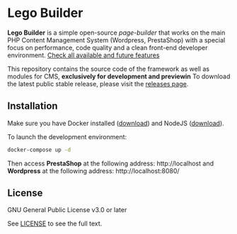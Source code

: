 # Lego Builder

**Lego Builder** is a simple open-source _page-builder_ that works on the main PHP Content Management System (Wordpress, PrestaShop) with a special focus on performance, code quality and a clean front-end developer environment. [Check all available and future features](#features)

This repository contains the source code of the framework as well as modules for CMS, **exclusively for development and previewin** To download the latest public stable release, please visit the [releases page](/releases).

## Installation

Make sure you have Docker installed ([download](https://www.docker.com/)) and NodeJS ([download](https://nodejs.org/en/download)).

To launch the development environment:

```bash
docker-compose up -d
```

Then access **PrestaShop** at the following address: http://localhost and **Wordpress** at the following address: http://localhost:8080/

## License

GNU General Public License v3.0 or later

See [LICENSE](/blob/main/LICENSE) to see the full text.